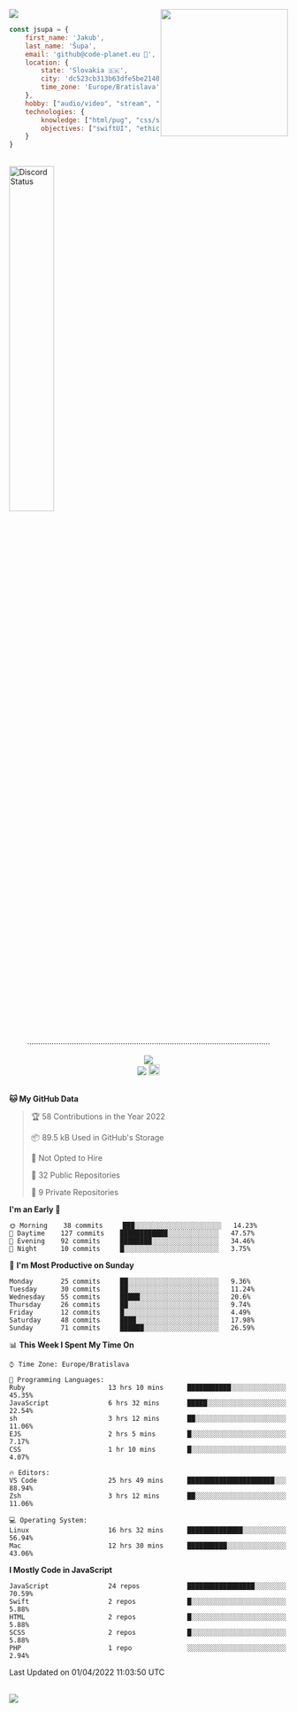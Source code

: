 
<img src="https://creepy-corp.eu/pika-bg.png">
<img align='right' src="https://creepy-corp.eu/pika.gif" width="230">
<br>

```js
const jsupa = {
    first_name: 'Jakub',
    last_name: 'Šupa',
    email: 'github@code-planet.eu 📧',
    location: {
        state: 'Slovakia 🇸🇰',
        city: 'dc523cb313b63dfe5be2140b0c05b3bc',
        time_zone: 'Europe/Bratislava'
    },
    hobby: ["audio/video", "stream", "3D modelling/printing", "crypto (XRP 🤍)", "IoT/DIY", "tech"],
    technologies: {
        knowledge: ["html/pug", "css/scss", "javascript/jquery", "vue/react", "nodejs", "ruby on rails", "php", "pgsql/mysql"],
        objectives: ["swiftUI", "ethical hacking", "boost all knowledge to master class"]
    }
}

  ```

<br>
<a href="https://discord.gg/DqWrEvyWX7" target="_blank">
<img width="40%" alt="Discord Status" src="https://lanyard.cnrad.dev/api/616613956676485122?borderRadius=6px&bg=161b22">
</a>
<br>
<p align="center">
.............................................................................................................
<br><br>
<a href="https://wakatime.com/@698e3ae2-2e7a-4cf6-a9e7-192f2b7d1525"><img src="https://wakatime.com/badge/user/698e3ae2-2e7a-4cf6-a9e7-192f2b7d1525.svg"></a><br>
<img src="https://visitor-badge.laobi.icu/badge?page_id=jsupa.jsupa">
<a href='https://ko-fi.com/Y8Y246Y0V' target='_blank'>
    <img src="https://img.shields.io/badge/buy%20me%20a%20coffee-donate-yellow.svg" alt="Buy Me A Coffee donate button" height="20px"/>
</a>
<br><br>

<!--START_SECTION:waka-->
**🐱 My GitHub Data** 

> 🏆 58 Contributions in the Year 2022
 > 
> 📦 89.5 kB Used in GitHub's Storage 
 > 
> 🚫 Not Opted to Hire
 > 
> 📜 32 Public Repositories 
 > 
> 🔑 9 Private Repositories  
 > 
**I'm an Early 🐤** 

```text
🌞 Morning    38 commits     ███░░░░░░░░░░░░░░░░░░░░░░   14.23% 
🌆 Daytime    127 commits    ████████████░░░░░░░░░░░░░   47.57% 
🌃 Evening    92 commits     ████████░░░░░░░░░░░░░░░░░   34.46% 
🌙 Night      10 commits     █░░░░░░░░░░░░░░░░░░░░░░░░   3.75%

```
📅 **I'm Most Productive on Sunday** 

```text
Monday       25 commits     ██░░░░░░░░░░░░░░░░░░░░░░░   9.36% 
Tuesday      30 commits     ██░░░░░░░░░░░░░░░░░░░░░░░   11.24% 
Wednesday    55 commits     █████░░░░░░░░░░░░░░░░░░░░   20.6% 
Thursday     26 commits     ██░░░░░░░░░░░░░░░░░░░░░░░   9.74% 
Friday       12 commits     █░░░░░░░░░░░░░░░░░░░░░░░░   4.49% 
Saturday     48 commits     ████░░░░░░░░░░░░░░░░░░░░░   17.98% 
Sunday       71 commits     ██████░░░░░░░░░░░░░░░░░░░   26.59%

```


📊 **This Week I Spent My Time On** 

```text
⌚︎ Time Zone: Europe/Bratislava

💬 Programming Languages: 
Ruby                     13 hrs 10 mins      ███████████░░░░░░░░░░░░░░   45.35% 
JavaScript               6 hrs 32 mins       █████░░░░░░░░░░░░░░░░░░░░   22.54% 
sh                       3 hrs 12 mins       ██░░░░░░░░░░░░░░░░░░░░░░░   11.06% 
EJS                      2 hrs 5 mins        █░░░░░░░░░░░░░░░░░░░░░░░░   7.17% 
CSS                      1 hr 10 mins        █░░░░░░░░░░░░░░░░░░░░░░░░   4.07%

🔥 Editors: 
VS Code                  25 hrs 49 mins      ██████████████████████░░░   88.94% 
Zsh                      3 hrs 12 mins       ██░░░░░░░░░░░░░░░░░░░░░░░   11.06%

💻 Operating System: 
Linux                    16 hrs 32 mins      ██████████████░░░░░░░░░░░   56.94% 
Mac                      12 hrs 30 mins      ██████████░░░░░░░░░░░░░░░   43.06%

```

**I Mostly Code in JavaScript** 

```text
JavaScript               24 repos            █████████████████░░░░░░░░   70.59% 
Swift                    2 repos             █░░░░░░░░░░░░░░░░░░░░░░░░   5.88% 
HTML                     2 repos             █░░░░░░░░░░░░░░░░░░░░░░░░   5.88% 
SCSS                     2 repos             █░░░░░░░░░░░░░░░░░░░░░░░░   5.88% 
PHP                      1 repo              ░░░░░░░░░░░░░░░░░░░░░░░░░   2.94%

```



 Last Updated on 01/04/2022 11:03:50 UTC
<!--END_SECTION:waka-->

</p><br>
<img src="https://creepy-corp.eu/pika-bg-bottom.png">
